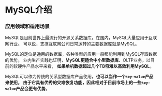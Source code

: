 MySQL介绍
============================================================
### 应用领域和适用场景
MySQL是目前世界上最流行的开源关系数据库。在国内，MySQL大量应用于互联网行业。
可以说，支撑互联网公司日常运转的主要数据库就是MySQL。

MySQL的定位是通用的数据库，各种类型的应用一般都能利用到MySQL存取数据的优势。
业内生产实践也证明，**MySQL更适合中小型数据库**、OLTP业务，以目前的软硬件产品水平来看，
**如果单机数据超过几个TB将难以高效利用MySQL**。

MySQL可以作为传统的关系型数据库产品使用，**也可以当作一个`key-value`产品来使用，
由于它具有优秀的灾难恢复功能，因此相对于目前市场上的一些`key-value`产品会更有优势**。




